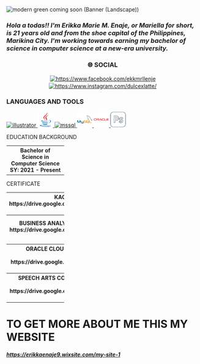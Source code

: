 ![modern green coming soon (Banner (Landscape))](https://github.com/ErikkaEnaje/ErikkaEnaje/assets/142382057/7b0cd59e-7637-41d4-9378-d691f8621981)
                                  
<h3 align="left"><i>Hola a todas!! I'm Erikka Marie M. Enaje, or Mariella for short, is 21 years old and from the shoe capital of the Philippines, Marikina City. I'm working towards earning my bachelor of science in computer science at a new-era university.</i></h3>

<h3 align="center">🌐 SOCIAL</h3>
<p align="center">
<a href="https://fb.com/https://www.facebook.com/ekkmrllenje" target="blank"><img align="center" src="https://raw.githubusercontent.com/rahuldkjain/github-profile-readme-generator/master/src/images/icons/Social/facebook.svg" alt="https://www.facebook.com/ekkmrllenje" height="30" width="40" /></a>
<a href="https://instagram.com/https://www.instagram.com/dulcexlatte/" target="blank"><img align="center" src="https://raw.githubusercontent.com/rahuldkjain/github-profile-readme-generator/master/src/images/icons/Social/instagram.svg" alt="https://www.instagram.com/dulcexlatte/" height="30" width="40" /></a>
</p>

<h3 align="left">LANGUAGES AND TOOLS</h3>
<p align="left"> <a href="https://www.adobe.com/in/products/illustrator.html" target="_blank" rel="noreferrer"> <img src="https://www.vectorlogo.zone/logos/adobe_illustrator/adobe_illustrator-icon.svg" alt="illustrator" width="40" height="40"/> </a> <a href="https://www.java.com" target="_blank" rel="noreferrer"> <img src="https://raw.githubusercontent.com/devicons/devicon/master/icons/java/java-original.svg" alt="java" width="40" height="40"/> </a> <a href="https://www.microsoft.com/en-us/sql-server" target="_blank" rel="noreferrer"> <img src="https://www.svgrepo.com/show/303229/microsoft-sql-server-logo.svg" alt="mssql" width="40" height="40"/> </a> <a href="https://www.mysql.com/" target="_blank" rel="noreferrer"> <img src="https://raw.githubusercontent.com/devicons/devicon/master/icons/mysql/mysql-original-wordmark.svg" alt="mysql" width="40" height="40"/> </a> <a href="https://www.oracle.com/" target="_blank" rel="noreferrer"> <img src="https://raw.githubusercontent.com/devicons/devicon/master/icons/oracle/oracle-original.svg" alt="oracle" width="40" height="40"/> </a> <a href="https://www.photoshop.com/en" target="_blank" rel="noreferrer"> <img src="https://raw.githubusercontent.com/devicons/devicon/master/icons/photoshop/photoshop-line.svg" alt="photoshop" width="40" height="40"/> </a> </p>

<table style="width:30%">
  <tr>
EDUCATION BACKGROUND

<th>Bachelor of Science in Computer Science 
SY: 2021 - Present</th>
</tr>
</table>

<table style="width:30%">
  <tr>
CERTIFICATE

<th>KAGGLE || <i>Accomplished: November 09, 2023</i>
https://drive.google.com/file/d/1aKVgpa_oRqj_aKGXZ4rvuYbCA9nwxPcm/view?usp=sharing</th>

<th>DATA ANALYTICS ESSENTIALS || Accomplished: October 12, 2023
https://drive.google.com/file/d/1-nNhEQhQqFIE9kwAZ0U_wAfNQRjSaRwE/view?usp=sharing</th>
</tr>

<tr>
<th>BUSINESS ANALYTICS WITH EXCEL || <i>Accomplished: September 7, 2023</i>
https://drive.google.com/file/d/1DP6kDOVRapIoeNfnk4SMFVBYtKcH6_h_/view?usp=sharing</th>

<th>ORACLE CLOUD INFASTRACTURE 2022 CERTIFIED FOUNDATIONS || <i>Accomplished: November 17, 2022</i>
https://catalog-education.oracle.com/pls/certview/sharebadge?id=8462A913D7A61E9CD1B1C87FCDE7D32270B692DE45747DE7AEF341051EB2235C&fbclid=IwAR32v9mkOHvDqjosZ-bqBviIH8TBWsMfGGQR9lv_ift7sxYM5Y2aDs0En7A</th>
</tr>

<tr>
<th>ORACLE CLOUD INFASTRACTURE 2022 CERTIFIED FOUNDATIONS || <i>Accomplished: November 25, 2022</i>
https://drive.google.com/file/d/1AqjIB1iU7_W1Hfqzmh0ctvFdL0gOM-cF/view?usp=sharing</th>

<th>SQL AND RELATIONAL DATABASE 101 || <i>Accomplished: October 29, 2022</i>
https://drive.google.com/file/d/19R_CmhkfzAzgS6iH29LEje7K85uX9rTZ/view?usp=sharing</th>
</tr>

<tr>
<th>SPEECH ARTS CONTEST 2022 Prelimanary Rounds: Manuscript Speech || <i>Accomplished: Febuary 28, 2022</i>
https://drive.google.com/file/d/1mpaxVzkyAO5BBXOoGgLi_XgtdCeuzRJz/view?usp=sharing</th>
</tr>
</table>

# TO GET MORE ABOUT ME THIS MY WEBSITE
##### https://erikkaenaje9.wixsite.com/my-site-1
